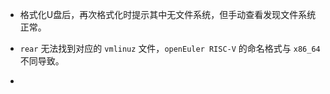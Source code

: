 - 格式化U盘后，再次格式化时提示其中无文件系统，但手动查看发现文件系统正常。

- `rear` 无法找到对应的 `vmlinuz` 文件，`openEuler RISC-V` 的命名格式与 `x86_64` 不同导致。

- 
